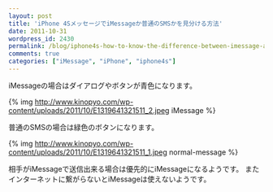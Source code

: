 ```yaml
---
layout: post
title: 'iPhone 4SメッセージでiMessageか普通のSMSかを見分ける方法'
date: 2011-10-31
wordpress_id: 2430
permalink: /blog/iphone4s-how-to-know-the-difference-between-imessage-and-normal-sms
comments: true
categories: ["iMessage", "iPhone", "iphone4s"]
---
```

iMessageの場合はダイアログやボタンが青色になります。

{% img http://www.kinopyo.com/wp-content/uploads/2011/10/E1319641321511_2.jpeg iMessage %}

普通のSMSの場合は緑色のボタンになります。

{% img http://www.kinopyo.com/wp-content/uploads/2011/10/E1319641321511_1.jpeg normal-message %}

相手がiMessageで送信出来る場合は優先的にiMessageになるようです。
またインターネットに繋がらないとiMessageは使えないようです。
